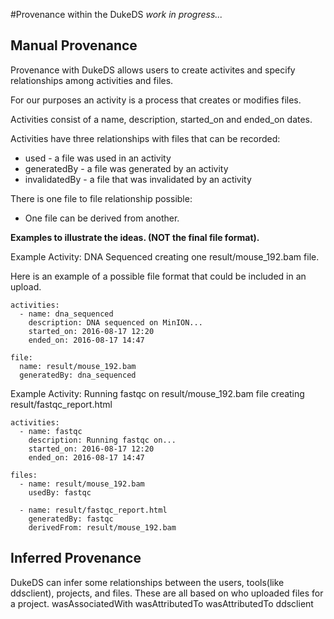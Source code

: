#Provenance within the DukeDS 
_work in progress..._

## Manual Provenance
Provenance with DukeDS allows users to create activites and specify relationships among activities and files.

For our purposes an activity is a process that creates or modifies files.

Activities consist of a name, description, started_on and ended_on dates.

Activities have three relationships with files that can be recorded:
* used - a file was used in an activity
* generatedBy - a file was generated by an activity
* invalidatedBy - a file that was invalidated by an activity

There is one file to file relationship possible:
* One file can be derived from another.

__Examples to illustrate the ideas. (NOT the final file format).__

Example Activity: DNA Sequenced creating one result/mouse_192.bam file.

Here is an example of a possible file format that could be included in an upload.
```
activities:
  - name: dna_sequenced
    description: DNA sequenced on MinION...
    started_on: 2016-08-17 12:20
    ended_on: 2016-08-17 14:47
    
file: 
  name: result/mouse_192.bam
  generatedBy: dna_sequenced
```

Example Activity: Running fastqc on result/mouse_192.bam file creating result/fastqc_report.html
```
activities:
  - name: fastqc
    description: Running fastqc on...
    started_on: 2016-08-17 12:20
    ended_on: 2016-08-17 14:47
    
files:
  - name: result/mouse_192.bam
    usedBy: fastqc
    
  - name: result/fastqc_report.html
    generatedBy: fastqc
    derivedFrom: result/mouse_192.bam
```


## Inferred Provenance
DukeDS can infer some relationships between the users, tools(like ddsclient), projects, and files.
These are all based on who uploaded files for a project.
<project> wasAssociatedWith <user>
<fileVersion> wasAttributedTo <user>
<fileVersion> wasAttributedTo ddsclient

